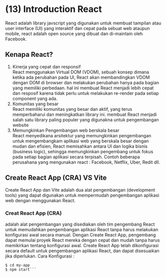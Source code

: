 # (13) Introduction React #
React adalah library javscript yang digunakan untuk membuat tampilan atau user interface (UI) yang interaktif dan cepat pada sebuat web ataupun mobile, react adalah open source yang dibuat dan di-maintain oleh Facebook.
## Kenapa React? ##
1. Kinerja yang cepat dan responsif <br>
React menggunakan Virtual DOM (VDOM), sebuah konsep dimana ketika ada perubahan pada UI, React akan membandingkan VDOM dengan DOM di browser dan melakukan perubahan hanya pada bagian yang memiliki perbedaan. hal ini membuat React menjadi lebih cepat dan resposif karena tidak perlu untuk melakukan re-render pada setiap component yang ada.
2. Komunitas yang besar <br>
React memiliki komunitas yang besar dan aktif, yang terus memperbaharui dan meningkatkan library ini. membuat React menjadi salah satu library paling populer yang digunakna untuk pengembangan website
3. Memungkinkan Pengembangan web berskala besar <br>
 React menyedikana arsitektur yang memungkinkan pengembangan untuk mengembangkam aplikasi web yang berskala besar dengan mudan dan efisien, React memisahkan antara UI dan logika bisnis (business logic), sehingga memungkinkan pengembang untuk fokus pada setiap bagian aplikasi secara terpisah. Contoh beberapa perusahana yang mengunakan react : Facebook, Netflix, Uber, Redit dll.
 
 ## Create React App (CRA) VS Vite ##
 Create React App dan Vite adalah dua alat pengembangan (development tools) yang dapat digunakan untuk mempermudah pengembangan aplikasi web dengan menggunakan React. <br>
 ### Creat React App (CRA) ###
 adalah alat pengembangan yang disediakan oleh tim pengembang React untuk memudahkan pengembangan aplikasi React tanpa harus melakukan konfigurasi awal secara manual. Dengan Create React App, pengembang dapat memulai proyek React mereka dengan cepat dan mudah tanpa harus memikirkan tentang konfigurasi awal. Create React App telah dikonfigurasi secara default untuk pengembangan aplikasi React, dan dapat disesuaikan jika diperlukan. <cbr>
 Cara Konfigurasi :
```$ npx create-react-app my-app
$ cd my-app
$ npm start```
